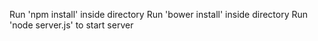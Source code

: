 Run 'npm install' inside directory
Run 'bower install' inside directory
Run 'node server.js' to start server